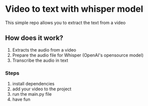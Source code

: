 # Video to text with whisper model

This simple repo allows you to extract the text from a video

## How does it work?
1. Extracts the audio from a video
2. Prepare the audio file for Whisper (OpenAI's opensource model) 
3. Transcribe the audio in text

### Steps
1. install dependencies
2. add your video to the project
3. run the main.py file
4. have fun